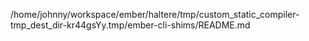 /home/johnny/workspace/ember/haltere/tmp/custom_static_compiler-tmp_dest_dir-kr44gsYy.tmp/ember-cli-shims/README.md